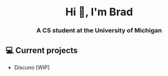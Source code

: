 <h1 align="center">Hi 👋, I'm Brad</h1>
<h3 align="center">A CS student at the University of Michigan</h3>

## 💻 Current projects
- Discuno [WIP]
